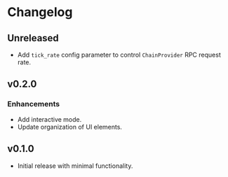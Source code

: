 # Changelog

## Unreleased

- Add `tick_rate` config parameter to control `ChainProvider` RPC request rate.

## v0.2.0

### Enhancements

- Add interactive mode.
- Update organization of UI elements.

## v0.1.0

- Initial release with minimal functionality.
